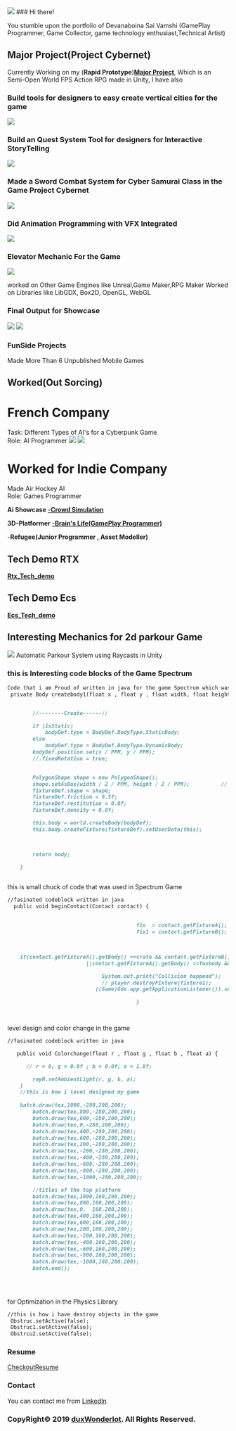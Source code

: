 <img src="img/bg1.png">
### Hi there!
  
You stumble upon the portfolio of Devanaboina Sai Vamshi
(GamePlay Programmer, Game Collector, game technology enthusiast,Technical Artist)
 
## Major Project(Project Cybernet)

Currently Working on my (**Rapid Prototype**)**[Major Project](https://youtu.be/oo1xqFDnayA)**, Which is an Semi-Open World FPS Action RPG made in Unity, I have also

### Build tools for designers to easy create vertical cities for the game
<img src="img/Screenshot_259.png">

### Build an Quest System Tool for designers for Interactive StoryTelling 
<img src="img/Screenshot_267.png">

### Made a Sword Combat System for Cyber Samurai Class in the Game Project Cybernet 
<img src="img/Screenshot_263.png">

### Did Animation Programming with VFX Integrated
<img src="img/Screenshot_264.png">

### Elevator Mechanic For the Game
<img src="Screenshot (167).png">
 
worked on Other Game Engines like 
Unreal,Game Maker,RPG Maker
Worked on Libraries like LibGDX, Box2D, OpenGL, WebGL

### Final Output for Showcase
<img src="cn.png">
<img src="projectcn.png">

### FunSide Projects
Made More Than 6 Unpublished Mobile Games
## Worked(Out Sorcing) 
# French Company
   Task: Different Types of AI's for a Cyberpunk Game  
    Role: AI Programmer
<img src="frc.png">
<img src="frc_1.png">
# Worked for Indie Company
   Made Air Hockey AI  
    Role: Games Programmer
  
**Ai Showcase**
[-**Crowd Simulation** ](https://youtu.be/AQYjHYnetUE) 

**3D-Platformer** 
[-**Brain's Life(GamePlay Programmer)**](https://www.youtube.com/watch?v=9DbjPjFcU34&t=3s)

-**Refugee(Junior Programmer , Asset Modeller)**
## Tech Demo RTX 
[**Rtx_Tech_demo**](https://youtu.be/_Np7S2dD5jQ)
## Tech Demo Ecs 
[**Ecs_Tech_demo**](https://www.youtube.com/watch?v=9DbjPjFcU34&t=3s)
## Interesting Mechanics for 2d parkour Game 
 
<img src="Screenshot (61).png">
 Automatic Parkour System using Raycasts in Unity

### this is Interesting code blocks of the Game Spectrum 
```markdown
Code that i am Proud of written in java for the game Spectrum which was inspired from a game called "Hue"
 private Body createbody1(float x , float y , float width, float height, boolean isStatic , World world){


        //--------Create------//

        if (isStatic)
            bodyDef.type = BodyDef.BodyType.StaticBody;
        else
            bodyDef.type = BodyDef.BodyType.DynamicBody;
        bodyDef.position.set(x / PPM, y / PPM);
        //.fixedRotation = true;


        PolygonShape shape = new PolygonShape();
        shape.setAsBox(width / 2 / PPM, height / 2 / PPM);          // taking bodies position
        fixtureDef.shape = shape;
        fixtureDef.friction = 0.5f;
        fixtureDef.restitution = 0.0f;
        fixtureDef.density = 0.0f;

        this.body = world.createBody(bodyDef);
        this.body.createFixture(fixtureDef).setUserData(this);



        return body;

    }
 
```
this is small chuck of code that was used in Spectrum Game
```markdown
//fasinated codeblock written in java
  public void beginContact(Contact contact) {


                                         fix  = contact.getFixtureA();
                                         fix1 = contact.getFixtureB();



    if(contact.getFixtureA().getBody() ==crate && contact.getFixtureB().getBody() == Texbody
                         ||contact.getFixtureA().getBody() ==Texbody && contact.getFixtureB().getBody() == crate){

                              System.out.print("Collision happend");
                              // player.destroyFixture(fixture1);
                            ((Game)Gdx.app.getApplicationListener()).setScreen(new level2());// this is used for screen change

                                         }

 
```
level design and color change in the game 
```markdown
//fasinated codeblock written in java

   public void Colorchange(float r , float g , float b , float a) {

      // r = 0; g = 0.0f ; b = 0.0f; a = 1.0f;

        rayH.setAmbientLight(r, g, b, a);
    }
    //this is how i level designed my game
    
    batch.draw(tex,1000,-280,200,200);
        batch.draw(tex,800,-280,200,200);
        batch.draw(tex,600,-280,200,200);
        batch.draw(tex,0,-280,200,200);
        batch.draw(tex,400,-280,200,200);
        batch.draw(tex,600,-280,200,200);
        batch.draw(tex,200,-280,200,200);
        batch.draw(tex,-200,-280,200,200);
        batch.draw(tex,-400,-280,200,200);
        batch.draw(tex,-600,-280,200,200);
        batch.draw(tex,-800,-280,200,200);
        batch.draw(tex,-1000,-280,200,200);

        //titles of the top platform
        batch.draw(tex,1000,160,200,200);
        batch.draw(tex,800,160,200,200);
        batch.draw(tex,0,  160,200,200);
        batch.draw(tex,400,160,200,200);
        batch.draw(tex,600,160,200,200);
        batch.draw(tex,200,160,200,200);
        batch.draw(tex,-200,160,200,200);
        batch.draw(tex,-400,160,200,200);
        batch.draw(tex,-600,160,200,200);
        batch.draw(tex,-800,160,200,200);
        batch.draw(tex,-1000,160,200,200);
        batch.end();
        
        
    
```
for Optimization in the Physics Library
```markdown
//this is how i have destroy objects in the game
 Obstruc.setActive(false);
 Obstruc1.setActive(false);
 Obstrcu2.setActive(false);
 ```
 
### Resume 
[CheckoutResume](https://github.com/duxWonderlot/DevanaboinaSaiVamshi/blob/master/D%20Sai%20Vamshi%20resume%20pdf.pdf) 
 
### Contact
You can contact me from [LinkedIn](https://in.linkedin.com/in/devanaboina-sai-vamshi-218300156)
 
### CopyRight© 2019 [duxWonderlot](https://duxwonderlot.github.io/portfolio/). All Rights Reserved.

 
 
